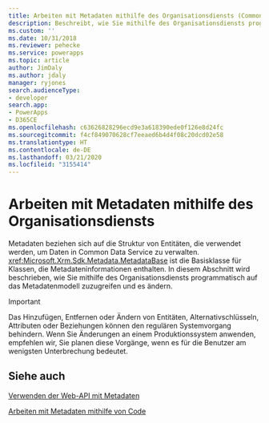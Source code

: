 ```yaml
---
title: Arbeiten mit Metadaten mithilfe des Organisationsdiensts (Common Data Service) | Microsoft-Dokumentation
description: Beschreibt, wie Sie mithilfe des Organisationsdiensts programmatisch auf das Metadatenmodell zuzugreifen und es ändern
ms.custom: ''
ms.date: 10/31/2018
ms.reviewer: pehecke
ms.service: powerapps
ms.topic: article
author: JimDaly
ms.author: jdaly
manager: ryjones
search.audienceType:
- developer
search.app:
- PowerApps
- D365CE
ms.openlocfilehash: c63626828296ecd9e3a618390ede0f126e8d24fc
ms.sourcegitcommit: f4cf849070628cf7eeaed6b4d4f08c20dcd02e58
ms.translationtype: HT
ms.contentlocale: de-DE
ms.lasthandoff: 03/21/2020
ms.locfileid: "3155414"
---
```

# <a name="work-with-metadata-using-the-organization-service"></a>Arbeiten mit Metadaten mithilfe des Organisationsdiensts

Metadaten beziehen sich auf die Struktur von Entitäten, die verwendet werden, um Daten in Common Data Service zu verwalten. <xref:Microsoft.Xrm.Sdk.Metadata.MetadataBase> ist die Basisklasse für Klassen, die Metadateninformationen enthalten. In diesem Abschnitt wird beschrieben, wie Sie mithilfe des Organisationsdiensts programmatisch auf das Metadatenmodell zuzugreifen und es ändern.

> [!IMPORTANT]
> Das Hinzufügen, Entfernen oder Ändern von Entitäten, Alternativschlüsseln, Attributen oder Beziehungen können den regulären Systemvorgang behindern. Wenn Sie Änderungen an einem Produktionssystem anwenden, empfehlen wir, Sie planen diese Vorgänge, wenn es für die Benutzer am wenigsten Unterbrechung bedeutet.

## <a name="see-also"></a>Siehe auch

[Verwenden der Web-API mit Metadaten](../webapi/use-web-api-metadata.md)

[Arbeiten mit Metadaten mithilfe von Code](../metadata-services.md)